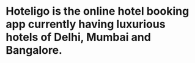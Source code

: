 # Hoteligo is the online hotel booking app currently having luxurious hotels of Delhi, Mumbai and Bangalore.
